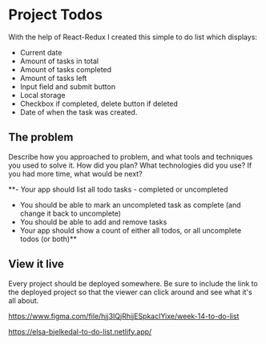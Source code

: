 # Project Todos

With the help of React-Redux I created this simple to do list which displays:

- Current date
- Amount of tasks in total
- Amount of tasks completed
- Amount of tasks left
- Input field and submit button
- Local storage
- Checkbox if completed, delete button if deleted
- Date of when the task was created.

## The problem

Describe how you approached to problem, and what tools and techniques you used to solve it. How did you plan? What technologies did you use? If you had more time, what would be next?

\*\*- Your app should list all todo tasks - completed or uncompleted

- You should be able to mark an uncompleted task as complete (and change it back to uncomplete)
- You should be able to add and remove tasks
- Your app should show a count of either all todos, or all uncomplete todos (or both)\*\*

## View it live

Every project should be deployed somewhere. Be sure to include the link to the deployed project so that the viewer can click around and see what it's all about.

https://www.figma.com/file/hjj3IQjRhijESpkacIYixe/week-14-to-do-list

https://elsa-bjelkedal-to-do-list.netlify.app/
